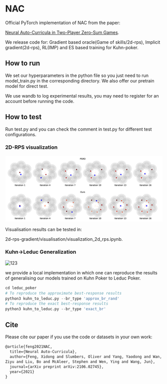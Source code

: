 # NAC

Official PyTorch implementation of NAC from the paper: 

[Neural Auto-Curricula in Two-Player Zero-Sum Games](https://arxiv.org/abs/2106.02745).

We release code for: Gradient based oracle(Game of skills/2d-rps), Implicit gradient(2d-rps), RL(IMP) and ES based training for Kuhn-poker.

## How to run
We set our hyperparameters in the python file so you just need to run model_train.py in the corresponding directory. We also offer our pretrain model for direct test.

We use wandb to log experimental results, you may need to register for an account before running the code.

## How to test
Run test.py and you can check the comment in test.py for different test configurations.

### 2D-RPS visualization
![123](./2drps.png)

Visualisation results can be tested in:

2d-rps-gradient/visualisation/visualization_2d_rps.ipynb.

### Kuhn->Leduc Generalization
![123](./123)

we provide a local implementation in which one can reproduce the results of generalising our models trained on Kuhn Poker to Leduc Poker.

```python
cd leduc_poker
# To reproduce the approximate best-response results
python3 kuhn_to_leduc.py --br_type 'approx_br_rand'
# To reproduce the exact best-response results
python3 kuhn_to_leduc.py --br_type 'exact_br'
```
## Cite
Please cite our paper if you use the code or datasets in your own work:
```
@article{feng2021NAC,
  title={Neural Auto-Curricula},
  author={Feng, Xidong and Slumbers, Oliver and Yang, Yaodong and Wan, Ziyu and Liu, Bo and McAleer, Stephen and Wen, Ying and Wang, Jun},
  journal={arXiv preprint arXiv:2106.02745},
  year={2021}
}
```



